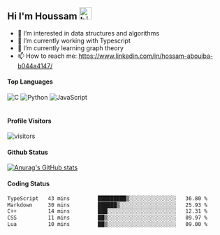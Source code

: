 ## Hi I'm Houssam <img src="https://user-images.githubusercontent.com/1303154/88677602-1635ba80-d120-11ea-84d8-d263ba5fc3c0.gif" width="28px" alt="hi">

- 👀 I’m interested in data structures and algorithms
- 🔭 I’m currently working with Typescript
- 🌱 I’m currently learning graph theory
- 📫 How to reach me: https://www.linkedin.com/in/hossam-abouiba-b044a4147/

#### Top Languages

![C](https://img.shields.io/badge/c-%2300599C.svg?style=for-the-badge&logo=c&logoColor=white)
![Python](https://img.shields.io/badge/python-%2314354C.svg?style=for-the-badge&logo=python&logoColor=white)
![JavaScript](https://img.shields.io/badge/javascript-%23323330.svg?style=for-the-badge&logo=javascript&logoColor=%23F7DF1E)
<br />
<br />
#### Profile Visitors
![visitors](https://visitor-badge.glitch.me/badge?page_id=project-HOSSAM.project-HOSSAM)

#### Github Status
[![Anurag's GitHub stats](https://github-readme-stats.vercel.app/api?username=0xPride&theme=tokyonight)](https://github.com/anuraghazra/github-readme-stats)

#### Coding Status
<!--START_SECTION:waka-->

```txt
TypeScript   43 mins         █████████▒░░░░░░░░░░░░░░░   36.80 %
Markdown     30 mins         ██████▒░░░░░░░░░░░░░░░░░░   25.93 %
C++          14 mins         ███░░░░░░░░░░░░░░░░░░░░░░   12.31 %
CSS          11 mins         ██▒░░░░░░░░░░░░░░░░░░░░░░   09.97 %
Lua          10 mins         ██▒░░░░░░░░░░░░░░░░░░░░░░   09.00 %
```

<!--END_SECTION:waka-->
